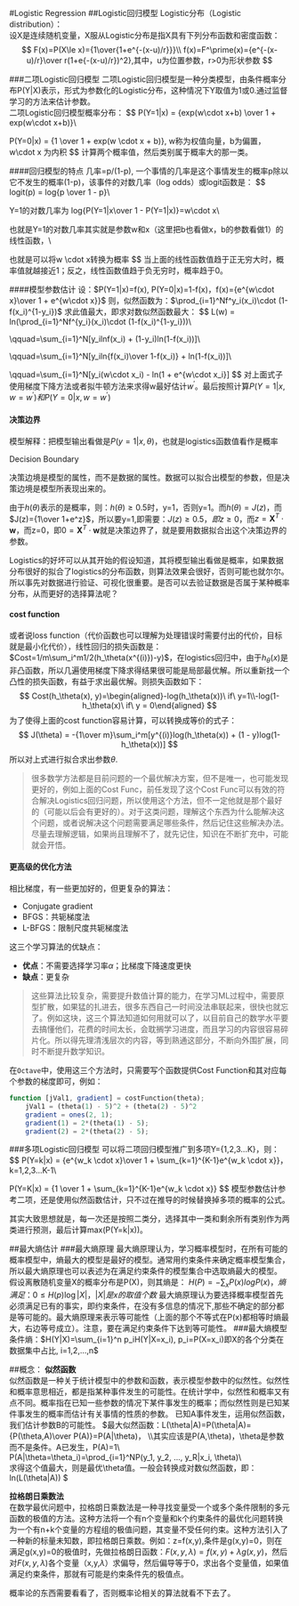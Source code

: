 #Logistic Regression
##Logistic回归模型
Logistic分布（Logistic distribution）：    
设X是连续随机变量，X服从Logistic分布是指X具有下列分布函数和密度函数：    
$$
F(x)=P(X\le x)={1\over{1+e^{-(x-u)/r}}}\\
f(x)=F^\prime(x)={e^{-(x-u)/r}\over r(1+e{-(x-u)/r})^2},其中，u为位置参数，r>0为形状参数
$$

###二项Logistic回归模型
二项Logistic回归模型是一种分类模型，由条件概率分布P(Y|X)表示，形式为参数化的Logistic分布，这种情况下Y取值为1或0.通过监督学习的方法来估计参数。     
二项Logistic回归模型概率分布：
$$
P(Y=1|x) = {exp(w\cdot x+b) \over 1 + exp(w\cdot x+b)}\\

P(Y=0|x) = {1 \over 1 + exp(w \cdot x + b)}, w称为权值向量，b为偏置，w\cdot x 为内积
$$
计算两个概率值，然后类别属于概率大的那一类。    

####回归模型的特点
几率=p/(1-p), 一个事情的几率是这个事情发生的概率p除以它不发生的概率(1-p)，该事件的对数几率（log odds）或logit函数是：
$$
logit(p) = log{p \over 1 - p}\\

Y=1的对数几率为 log{P(Y=1|x\over 1 - P(Y=1|x)}=w\cdot x\\

也就是Y=1的对数几率其实就是参数w和x（这里把b也看做x，b的参数看做1）的线性函数，\\

也就是可以将w \cdot x转换为概率
$$
当上面的线性函数值趋于正无穷大时，概率值就越接近1；反之，线性函数值趋于负无穷时，概率趋于0。    

####模型参数估计
设：$P(Y=1|x)=f(x), P(Y=0|x)=1-f(x)，f(x)={e^{w\cdot x}\over 1 + e^{w\cdot x}}$
则，似然函数为：$\prod_{i=1}^Nf^y_i(x_i)\cdot (1-f(x_i)^{1-y_i})$
求此值最大，即求对数似然函数最大：
$$
L(w) = ln(\prod_{i=1}^Nf^{y_i}(x_i)\cdot (1-f(x_i)^{1-y_i}))\\

\qquad=\sum_{i=1}^N[y_ilnf(x_i) + (1-y_i)ln(1-f(x_i))]\\

\qquad=\sum_{i=1}^N[y_iln{f(x_i)\over 1-f(x_i)} + ln(1-f(x_i))]\\

\qquad=\sum_{i=1}^N[y_i(w\cdot x_i) - ln(1 + e^{w\cdot x_i}]
$$
对上面式子使用梯度下降方法或者拟牛顿方法来求得w最好估计$w^\prime$。最后按照计算$P(Y=1|x, w=w^\prime)和P(Y=0|x, w=w^\prime)$

#### 决策边界

模型解释：把模型输出看做是$P(y=1|x,\theta)$，也就是logistics函数值看作是概率

Decision Boundary

决策边境是模型的属性，而不是数据的属性。数据可以拟合出模型的参数，但是决策边境是模型所表现出来的。

由于$h(\theta)$表示的是概率，则：$h(\theta)\ge 0.5$时，y=1，否则y=1。而$h(\theta)=J(z)$，而$J(z)={1\over 1+e^z}$，所以要y=1,即需要：$J(z)\ge 0.5，即z\ge 0$，而$z=\mathbf X^T \cdot \mathbf w$，而z=0，即$0=\mathbf X^T \cdot \mathbf w$就是决策边界了，就是要用数据拟合出这个决策边界的参数。

Logistics的好坏可以从其开始的假设知道，其将模型输出看做是概率，如果数据分布很好的拟合了logistics的分布函数，则算法效果会很好，否则可能也就尔尔。所以事先对数据进行验证、可视化很重要。是否可以去验证数据是否属于某种概率分布，从而更好的选择算法呢？

#### cost function

或者说loss function（代价函数也可以理解为处理错误时需要付出的代价，目标就是最小化代价），线性回归的损失函数是：$Cost=1/m\sum_i^m1/2(h_\theta(x^{(i)})-y)$，在logistics回归中，由于$h_\theta(x)$是非凸函数，所以几遍使用梯度下降求得结果很可能是局部最优解。所以重新找一个凸性的损失函数，有益于求出最优解。则损失函数如下：
$$
Cost(h_\theta(x), y)=\begin{aligned}-log(h_\theta(x))\ if\ y=1\\-log(1-h_\theta(x)\ if\ y = 0\end{aligned}
$$
为了使得上面的cost function容易计算，可以转换成等价的式子：
$$
J(\theta) = -{1\over m}\sum_i^m[y^{(i)}log(h_\theta(x)) + (1 - y)log(1-h_\theta(x))]
$$
所以对上式进行拟合求出参数$\theta$.

> 很多数学方法都是目前问题的一个最优解决方案，但不是唯一，也可能发现更好的，例如上面的Cost Func，前任发现了这个Cost Func可以有效的符合解决Logistics回归问题，所以使用这个方法，但不一定他就是那个最好的（可能以后会有更好的）。对于这类问题，理解这个东西为什么能解决这个问题，或者说解决这个问题需要满足哪些条件，然后记住这些解决办法。尽量去理解逻辑，如果尚且理解不了，就先记住，知识在不断扩充中，可能就会开悟。

#### 更高级的优化方法

相比梯度，有一些更加好的，但更复杂的算法：

* Conjugate gradient
* BFGS：共轭梯度法
* L-BFGS：限制尺度共轭梯度法

这三个学习算法的优缺点：

* __优点__：不需要选择学习率$\alpha$；比梯度下降速度更快
* __缺点__：更复杂

> 这些算法比较复杂，需要提升数值计算的能力，在学习ML过程中，需要原型扩散，如果猛的扎进去，很多东西自己一时间没法串联起来，很快也就忘了。例如这块，这三个算法知道如何用就可以了，以目前自己的数学水平要去搞懂他们，花费的时间太长，会耽搁学习进度，而且学习的内容很容易碎片化。所以得先理清浅层次的内容，等到熟通这部分，不断向外围扩展，同时不断提升数学知识。

在`Octave`中，使用这三个方法时，只需要写个函数提供Cost Function和其对应每个参数的梯度即可，例如：

```octave
function [jVal1, gradient] = costFunction(theta);
    jVal1 = (theta(1) - 5)^2 + (theta(2) - 5)^2
    gradient = ones(2, 1);
    gradient(1) = 2*(theta(1) - 5);
    gradient(2) = 2*(theta(2) - 5);
```

###多项Logistic回归模型
可以将二项回归模型推广到多项Y={1,2,3...K}，则：
$$
P(Y=k|x) = {e^{w_k \cdot x}\over 1 + \sum_{k=1}^{K-1}e^{w_k \cdot x}}，k=1,2,3...K-1\\

P(Y=K|x) = {1 \over 1 + \sum_{k=1}^{K-1}e^{w_k \cdot x}}
$$
模型参数估计参考二项，还是使用似然函数估计，只不过在推导的时候替换掉多项的概率的公式。

其实大致思想就是，每一次还是按照二类分，选择其中一类和剩余所有类别作为两类进行预测，最后计算max(P(Y=k|x))。

##最大熵估计
###最大熵原理
最大熵原理认为，学习概率模型时，在所有可能的概率模型中，熵最大的模型是最好的模型。通常用约束条件来确定概率模型集合，所以最大熵原理也可以表述为在满足约束条件的模型集合中选取熵最大的模型。
假设离散随机变量X的概率分布是P(X)，则其熵是：
$H(P)=-\sum_xP(x)logP(x)，熵满足：0\le H(p)\log|X|，|X|是x的取值个数$
最大熵原理认为要选择概率模型首先必须满足已有的事实，即约束条件，在没有多信息的情况下,那些不确定的部分都是等可能的。最大熵原理来表示等可能性（上面的那个不等式在P(x)都相等时熵最大，右边等号成立）。注意，要在满足约束条件下达到等可能性。
###最大熵模型
条件熵：$H(Y|X)=\sum_{i=1}^n p_iH(Y|X=x_i), p_i=P(X=x_i)即X的各个分类在数据集中占比, i=1,2,...,n$

##概念：
__似然函数__    
似然函数是一种关于统计模型中的参数和函数，表示模型参数中的似然性。似然性和概率意思相近，都是指某种事件发生的可能性。在统计学中，似然性和概率又有点不同。概率指在已知一些参数的情况下某件事发生的概率；而似然性则是已知某件事发生的概率而估计有关事情的性质的参数。
已知A事件发生，运用似然函数，我们估计参数B的可能性。
$最大似然函数：L(\theta|A)=P(\theta|A)={P(\theta,A)\over P(A)}=P(A|\theta)，
\\\其实应该是P(A,\theta)，\theta是参数而不是条件。A已发生，P(A)=1\\\
P(A|\theta=\theta_i)=\prod_{i=1}^NP(y_1, y_2, ..., y_R|x_i, \theta)\\\
求得这个值最大，则是最优\theta值。一般会转换成对数似然函数，即：ln(L(\theta|A))
$

__拉格朗日乘数法__    
在数学最优问题中，拉格朗日乘数法是一种寻找变量受一个或多个条件限制的多元函数的极值的方法。这种方法将一个有n个变量和k个约束条件的最优化问题转换为一个有n+k个变量的方程组的极值问题，其变量不受任何约束。这种方法引入了一种新的标量未知数，即拉格朗日乘数。例如：z=f(x,y),条件是g(x,y)=0，则在满足g(x,y)=0的极值时，先做拉格朗日函数：$F(x,y,\lambda)=f(x,y)+\lambda g(x,y)$，然后对$F(x,y,\lambda)$各个变量（x,y,$\lambda$）求偏导，然后偏导等于0，求出各个变量值，如果值满足约束条件，那就有可能是约束条件先的极值点。

概率论的东西需要看看了，否则概率论相关的算法就看不下去了。
